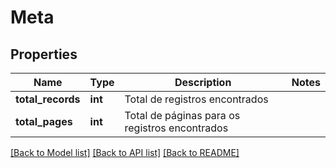 # Meta

## Properties
Name | Type | Description | Notes
------------ | ------------- | ------------- | -------------
**total_records** | **int** | Total de registros encontrados | 
**total_pages** | **int** | Total de páginas para os registros encontrados | 

[[Back to Model list]](../README.md#documentation-for-models) [[Back to API list]](../README.md#documentation-for-api-endpoints) [[Back to README]](../README.md)

